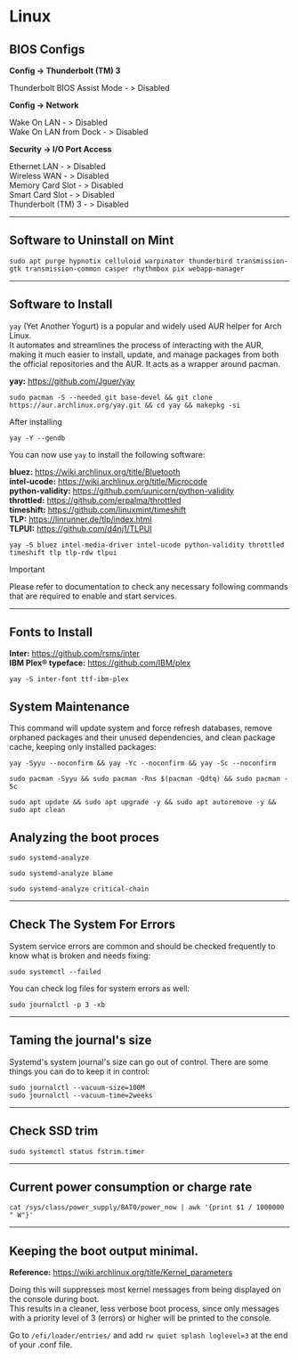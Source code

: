# Linux

**BIOS Configs**  
-------------

**Config -> Thunderbolt (TM) 3**

Thunderbolt BIOS Assist Mode - > Disabled

**Config -> Network**

Wake On LAN - > Disabled  
Wake On LAN from Dock - > Disabled

**Security -> I/O Port Access**

Ethernet LAN - > Disabled  
Wireless WAN - > Disabled  
Memory Card Slot - > Disabled  
Smart Card Slot - > Disabled  
Thunderbolt (TM) 3 - > Disabled  

-------------
Software to Uninstall on Mint
-------------

```
sudo apt purge hypnotix celluloid warpinator thunderbird transmission-gtk transmission-common casper rhythmbox pix webapp-manager
```

-------------
Software to Install
-------------
`yay` (Yet Another Yogurt) is a popular and widely used AUR helper for Arch Linux.  
It automates and streamlines the process of interacting with the AUR, making it much easier to install, update, and manage packages from both the official repositories and the AUR. It acts as a wrapper around pacman.  

**yay:** https://github.com/Jguer/yay
```
sudo pacman -S --needed git base-devel && git clone https://aur.archlinux.org/yay.git && cd yay && makepkg -si
```
After installing
```
yay -Y --gendb
```
You can now use `yay` to install the following software:

**bluez:** https://wiki.archlinux.org/title/Bluetooth  
**intel-ucode:** https://wiki.archlinux.org/title/Microcode  
**python-validity:** https://github.com/uunicorn/python-validity  
**throttled:** https://github.com/erpalma/throttled  
**timeshift:** https://github.com/linuxmint/timeshift  
**TLP:** https://linrunner.de/tlp/index.html  
**TLPUI:** https://github.com/d4nj1/TLPUI  

```
yay -S bluez intel-media-driver intel-ucode python-validity throttled timeshift tlp tlp-rdw tlpui
```
> [!IMPORTANT]
> Please refer to documentation to check any necessary following commands that are required to enable and start services.
-------------
Fonts to Install
-------------
**Inter:** https://github.com/rsms/inter  
**IBM Plex® typeface:** https://github.com/IBM/plex

```
yay -S inter-font ttf-ibm-plex
```

System Maintenance
-------------
This command will update system and force refresh databases, remove orphaned packages and their unused dependencies, and clean package cache, keeping only installed packages:

```
yay -Syyu --noconfirm && yay -Yc --noconfirm && yay -Sc --noconfirm
```
```
sudo pacman -Syyu && sudo pacman -Rns $(pacman -Qdtq) && sudo pacman -Sc
```
```
sudo apt update && sudo apt upgrade -y && sudo apt autoremove -y && sudo apt clean
```

Analyzing the boot proces
-------------

```
sudo systemd-analyze
```

```
sudo systemd-analyze blame
```

```
sudo systemd-analyze critical-chain
```

-------------
Check The System For Errors
-------------
System service errors are common and should be checked frequently to know what is broken and needs fixing:

```
sudo systemctl --failed
```
You can check log files for system errors as well:
```
sudo journalctl -p 3 -xb
```

-------------
Taming the journal's size
-------------

Systemd's system journal's size can go out of control. There are some things you can do to keep it in control:

```
sudo journalctl --vacuum-size=100M
sudo journalctl --vacuum-time=2weeks
```

-------------
Check SSD trim
-------------
```
sudo systemctl status fstrim.timer
```
-------------
Current power consumption or charge rate
-------------
```
cat /sys/class/power_supply/BAT0/power_now | awk '{print $1 / 1000000 " W"}'
```

-------------
Keeping the boot output minimal.
-------------
**Reference:** https://wiki.archlinux.org/title/Kernel_parameters  

Doing this will suppresses most kernel messages from being displayed on the console during boot.  
This results in a cleaner, less verbose boot process, since only messages with a priority level of 3 (errors) or higher will be printed to the console.

Go to  `/efi/loader/entries/` and add `rw quiet splash loglevel=3` at the end of your .conf file.


